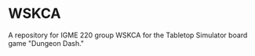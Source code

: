 # WSKCA
A repository for IGME 220 group WSKCA for the Tabletop Simulator board game "Dungeon Dash."
